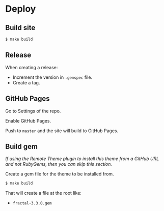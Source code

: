 # Deploy


## Build site

```sh
$ make build
```


## Release

When creating a release:

- Increment the version in `.gemspec` file.
- Create a tag.


## GitHub Pages

Go to Settings of the repo.

Enable GitHub Pages.

Push to `master` and the site will build to GitHub Pages.


## Build gem

_If using the Remote Theme plugin to install this theme from a GitHub URL and not RubyGems, then you can skip this section._

Create a gem file for the theme to be installed from.

```sh
$ make build
```

That will create a file at the root like:

- `fractal-3.3.0.gem`
